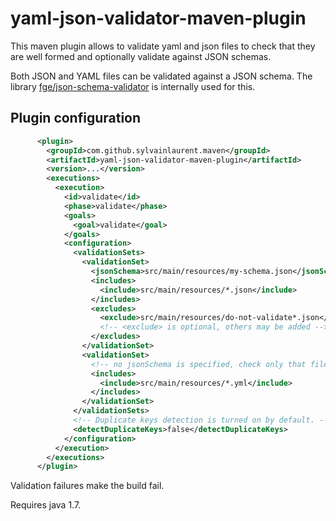 # yaml-json-validator-maven-plugin

This maven plugin allows to validate yaml and json files to check that they are well formed and optionally validate against JSON schemas.

Both JSON and YAML files can be validated against a JSON schema. The library [fge/json-schema-validator](https://github.com/fge/json-schema-validator) is internally used for this.

## Plugin configuration

```xml
      <plugin>
        <groupId>com.github.sylvainlaurent.maven</groupId>
        <artifactId>yaml-json-validator-maven-plugin</artifactId>
        <version>...</version>
        <executions>
          <execution>
            <id>validate</id>
            <phase>validate</phase>
            <goals>
              <goal>validate</goal>
            </goals>
            <configuration>
              <validationSets>
                <validationSet>
                  <jsonSchema>src/main/resources/my-schema.json</jsonSchema>
                  <includes>
                    <include>src/main/resources/*.json</include>
                  </includes>
                  <excludes>
                    <exclude>src/main/resources/do-not-validate*.json</exclude>
                    <!-- <exclude> is optional, others may be added -->
                  </excludes>
                </validationSet>
                <validationSet>
                  <!-- no jsonSchema is specified, check only that file are well formed -->
                  <includes>
                    <include>src/main/resources/*.yml</include>
                  </includes>
                </validationSet>
              </validationSets>
              <!-- Duplicate keys detection is turned on by default. -->
              <detectDuplicateKeys>false</detectDuplicateKeys>
            </configuration>
          </execution>
        </executions>
      </plugin>
```

Validation failures make the build fail.

Requires java 1.7.
